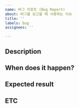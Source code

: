 ```yaml
---
name: 버그 리포트 (Bug Report)
about: 버그를 보고할 때 사용하는 이슈
title: ''
labels: bug
assignees: ''

---
```


## Description
<!-- 어떤 버그인지 간결하게 설명해주세요 -->

## When does it happen?
<!-- Given-When-Then 형식으로 서술해주세요 -->

## Expected result
<!-- 예상했던 정상적인 결과가 어떤 것이었는지 설명해주세요 -->

## ETC
<!-- 기타사항 -->
